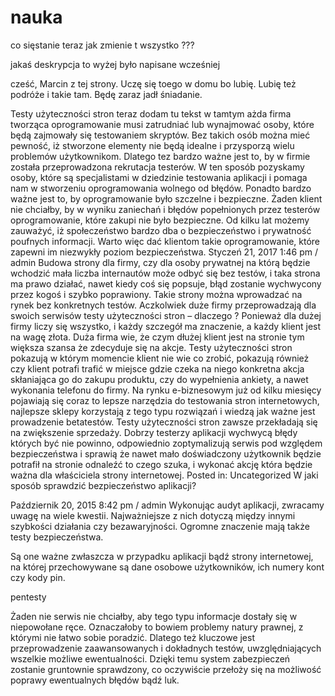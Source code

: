 # nauka
co sięstanie teraz jak zmienie t wszystko ???



jakaś deskrypcja
to wyżej było napisane wcześniej

cześć,
Marcin z tej strony. Uczę się toego w domu bo lubię. Lubię też podróże i takie tam.
Będę zaraz jadł śniadanie.


Testy użyteczności stron
<red> teraz dodam tu tekst w tamtym ażda firma tworząca oprogramowanie musi zatrudniać lub wynajmować osoby, które będą zajmowały się testowaniem skryptów. Bez takich osób można mieć pewność, iż stworzone elementy nie będą idealne i przysporzą wielu problemów użytkownikom. Dlatego tez bardzo ważne jest to, by w firmie została przeprowadzona rekrutacja testerów. W ten sposób pozyskamy osoby, które są specjalistami w dziedzinie testowania aplikacji i pomaga nam w stworzeniu oprogramowania wolnego od błędów. Ponadto bardzo ważne jest to, by oprogramowanie było szczelne i bezpieczne. Żaden klient nie chciałby, by w wyniku zaniechań i błędów popełnionych przez testerów oprogramowanie, które zakupi nie było bezpieczne. Od kilku lat możemy zauważyć, iż społeczeństwo bardzo dba o bezpieczeństwo i prywatność poufnych informacji. Warto więc dać klientom takie oprogramowanie, które zapewni im niezwykły poziom bezpieczeństwa.</red>
Styczeń 21, 2017 1:46 pm / admin
Budowa strony dla firmy, czy dla osoby prywatnej na którą będzie wchodzić mała liczba internautów może odbyć się bez testów, i taka strona ma prawo działać, nawet kiedy coś się popsuje, błąd zostanie wychwycony przez kogoś i szybko poprawiony. Takie strony można wprowadzać na rynek bez konkretnych testów. Aczkolwiek duże firmy przeprowadzają dla swoich serwisów testy użyteczności stron – dlaczego ? Ponieważ dla dużej firmy liczy się wszystko, i każdy szczegół ma znaczenie, a każdy klient jest na wagę złota. Duża firma wie, że czym dłużej klient jest na stronie tym większa szansa że zdecyduje się na akcje. Testy użyteczności stron pokazują w którym momencie klient nie wie co zrobić, pokazują również czy klient potrafi trafić w miejsce gdzie czeka na niego konkretna akcja skłaniająca go do zakupu produktu, czy do wypełnienia ankiety, a nawet wykonania telefonu do firmy. Na rynku e-biznesowym już od kilku miesięcy pojawiają się coraz to lepsze narzędzia do testowania stron internetowych, najlepsze sklepy korzystają z tego typu rozwiązań i wiedzą jak ważne jest prowadzenie betatestów. Testy użyteczności stron zawsze przekładają się na zwiększenie sprzedaży. Dobrzy testerzy aplikacji wychwycą błędy których być nie powinno, odpowiednio zoptymalizują serwis pod względem bezpieczeństwa i sprawią że nawet mało doświadczony użytkownik będzie potrafił na stronie odnaleźć to czego szuka, i wykonać akcję która będzie ważna dla właściciela strony internetowej.
Posted in: Uncategorized
W jaki sposób sprawdzić bezpieczeństwo aplikacji?

Październik 20, 2015 8:42 pm / admin
Wykonując audyt aplikacji, zwracamy uwagę na wiele kwestii. Najważniejsze z nich dotyczą między innymi szybkości działania czy bezawaryjności. Ogromne znaczenie mają także testy bezpieczeństwa.

Są one ważne zwłaszcza w przypadku aplikacji bądź strony internetowej, na której przechowywane są dane osobowe użytkowników, ich numery kont czy kody pin.

pentesty

Żaden nie serwis nie chciałby, aby tego typu informacje dostały się w niepowołane ręce. Oznaczałoby to bowiem problemy natury prawnej, z którymi nie łatwo sobie poradzić. Dlatego też kluczowe jest przeprowadzenie zaawansowanych i dokładnych testów, uwzględniających wszelkie możliwe ewentualności. Dzięki temu system zabezpieczeń zostanie gruntownie sprawdzony, co oczywiście przełoży się na możliwość poprawy ewentualnych błędów bądź luk.
